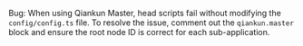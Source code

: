Bug: When using Qiankun Master, head scripts fail without modifying the `config/config.ts` file. To resolve the issue, comment out the `qiankun.master` block and ensure the root node ID is correct for each sub-application.
